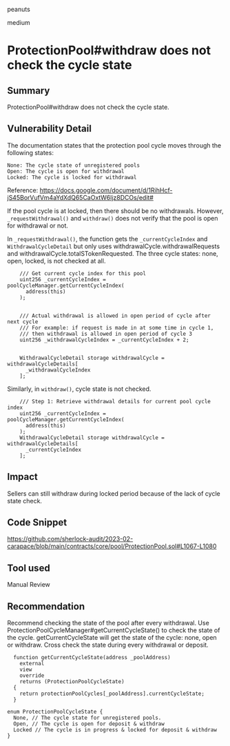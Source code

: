 peanuts

medium

# ProtectionPool#withdraw does not check the cycle state

## Summary

ProtectionPool#withdraw does not check the cycle state.

## Vulnerability Detail

The documentation states that the protection pool cycle moves through the following states:

```solidity
None: The cycle state of unregistered pools
Open: The cycle is open for withdrawal
Locked: The cycle is locked for withdrawal
```
Reference: https://docs.google.com/document/d/1RihHcf-jS45BorVufVm4aYdXdQ65CaOxtW6ljz8DCOs/edit#

If the pool cycle is at locked, then there should be no withdrawals. However, `_requestWithdrawal()` and `withdraw()` does not verify that the pool is open for withdrawal or not.

In `_requestWithdrawal()`, the function gets the `_currentCycleIndex` and `WithdrawalCycleDetail` but only uses withdrawalCycle.withdrawalRequests and withdrawalCycle.totalSTokenRequested. The three cycle states: none, open, locked, is not checked at all.

```solidity
    /// Get current cycle index for this pool
    uint256 _currentCycleIndex = poolCycleManager.getCurrentCycleIndex(
      address(this)
    );


    /// Actual withdrawal is allowed in open period of cycle after next cycle
    /// For example: if request is made in at some time in cycle 1,
    /// then withdrawal is allowed in open period of cycle 3
    uint256 _withdrawalCycleIndex = _currentCycleIndex + 2;


    WithdrawalCycleDetail storage withdrawalCycle = withdrawalCycleDetails[
      _withdrawalCycleIndex
    ];
```

Similarly, in `withdraw()`, cycle state is not checked.

```solidity
    /// Step 1: Retrieve withdrawal details for current pool cycle index
    uint256 _currentCycleIndex = poolCycleManager.getCurrentCycleIndex(
      address(this)
    );
    WithdrawalCycleDetail storage withdrawalCycle = withdrawalCycleDetails[
      _currentCycleIndex
    ];
```

## Impact

Sellers can still withdraw during locked period because of the lack of cycle state check.

## Code Snippet

https://github.com/sherlock-audit/2023-02-carapace/blob/main/contracts/core/pool/ProtectionPool.sol#L1067-L1080

## Tool used

Manual Review

## Recommendation

Recommend checking the state of the pool after every withdrawal. Use ProtectionPoolCycleManager#getCurrentCycleState() to check the state of the cycle. getCurrentCycleState will get the state of the cycle: none, open or withdraw. Cross check the state during every withdrawal or deposit.

```solidity
  function getCurrentCycleState(address _poolAddress)
    external
    view
    override
    returns (ProtectionPoolCycleState)
  {
    return protectionPoolCycles[_poolAddress].currentCycleState;
  }
```
```solidity
enum ProtectionPoolCycleState {
  None, // The cycle state for unregistered pools.
  Open, // The cycle is open for deposit & withdraw
  Locked // The cycle is in progress & locked for deposit & withdraw
}
```
